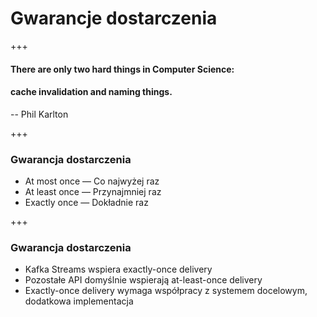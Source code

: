 
# Gwarancje dostarczenia


+++
#### There are only two hard things in Computer Science: 
#### cache invalidation and naming things.
-- Phil Karlton



+++
### Gwarancja dostarczenia
* At most once — Co najwyżej raz
* At least once — Przynajmniej raz
* Exactly once — Dokładnie raz



+++
### Gwarancja dostarczenia
* Kafka Streams wspiera exactly-once delivery 
* Pozostałe API domyślnie wspierają at-least-once delivery
* Exactly-once delivery wymaga współpracy z systemem docelowym, dodatkowa implementacja